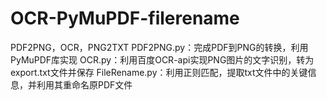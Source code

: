 # OCR-PyMuPDF-filerename
PDF2PNG，OCR，PNG2TXT
PDF2PNG.py：完成PDF到PNG的转换，利用PyMuPDF库实现
OCR.py：利用百度OCR-api实现PNG图片的文字识别，转为export.txt文件并保存
FileRename.py：利用正则匹配，提取txt文件中的关键信息，并利用其重命名原PDF文件

